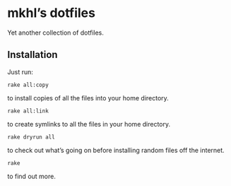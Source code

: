 mkhl’s dotfiles
===============

Yet another collection of dotfiles.


Installation
------------

Just run:

    rake all:copy

to install copies of all the files into your home directory.

    rake all:link

to create symlinks to all the files in your home directory.

    rake dryrun all

to check out what’s going on before installing random files off the internet.

    rake

to find out more.